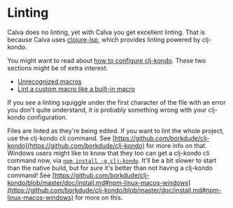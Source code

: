 # Linting

Calva does no linting, yet with Calva you get excellent linting. That is because Calva uses [clojure-lsp](https://github.com/clojure-lsp/clojure-lsp), which provides linting powered by clj-kondo.

You might want to read about [how to configure clj-kondo](https://github.com/borkdude/clj-kondo/blob/master/doc/config.md#configuration). These two sections might be of extra interest:

* [Unrecognized macros](https://github.com/clj-kondo/clj-kondo/blob/master/doc/config.md#unrecognized-macros)
* [Lint a custom macro like a built-in macro](https://github.com/borkdude/clj-kondo/blob/master/doc/config.md#lint-a-custom-macro-like-a-built-in-macro)

If you see a linting squiggle under the first character of the file with an error you don't quite understand, it is probably something wrong with your clj-kondo configuration.

Files are linted as they're being edited. If you want to lint the whole project, use the clj-kondo cli command. See [https://github.com/borkdude/clj-kondo](https://github.com/borkdude/clj-kondo) for more info on that. Windows users might like to know that they too can get a clj-kondo cli command now, via [`npm install -g clj-kondo`](https://twitter.com/borkdude/status/1187622954236071936). It'll be a bit slower to start than the native build, but for sure it's better than not having a clj-kondo command! See [https://github.com/borkdude/clj-kondo/blob/master/doc/install.md#npm-linux-macos-windows](https://github.com/borkdude/clj-kondo/blob/master/doc/install.md#npm-linux-macos-windows) for more on this.

